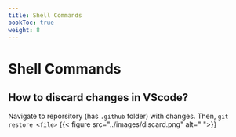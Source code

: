 ```yaml
---
title: Shell Commands
bookToc: true
weight: 8
---
```


# Shell Commands


## How to discard changes in VScode?
Navigate to reporsitory (has `.github` folder) with changes. Then, `git restore <file>`
{{< figure src="../images/discard.png" alt=" ">}}
